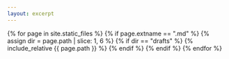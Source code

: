 ```yaml
---
layout: excerpt
---
```

{% for page in site.static_files %}
    {% if page.extname == ".md" %}
        {% assign dir = page.path | slice: 1, 6 %}
        {% if dir == "drafts" %}
            {% include_relative {{ page.path }} %}
        {% endif %}
    {% endif %}
{% endfor %}